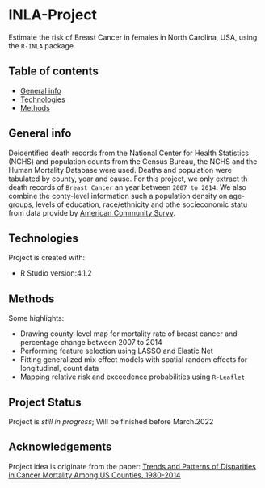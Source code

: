 # INLA-Project
Estimate the risk of Breast Cancer in females in North Carolina, USA, using the `R-INLA` package

## Table of contents
* [General info](#general-info)
* [Technologies](#technologies)
* [Methods](#methods)

## General info
Deidentified death records from the National Center for Health Statistics (NCHS) and population counts from the Census Bureau, the NCHS and the Human Mortality Database were used. Deaths and population were tabulated by county, year and cause. For this project, we only extract th death records of `Breast Cancer` an year between `2007 to 2014`. We also combine the conty-level information such a population density on age-groups, levels of education, race/ethnicity and othe socieconomic statu from data provide by [American Community Survy](https://www.census.gov/programs-surveys/acs).

## Technologies
Project is created with:
 - R Studio version:4.1.2

## Methods
Some highlights: 
  - Drawing county-level map for mortality rate of breast cancer and percentage change between 2007 to 2014
  - Performing feature selection using LASSO and Elastic Net
  - Fitting generalized mix effect models with spatial random effects for longitudinal, count data
  - Mapping relative risk and exceedence probabilities using `R-Leaflet`

## Project Status
Project is *still in progress*; Will be finished before March.2022

## Acknowledgements
Project idea is originate from the paper: [Trends and Patterns of Disparities in Cancer Mortality Among US Counties, 1980-2014](https://jamanetwork.com/journals/jama/fullarticle/2598772?utm_campaign=articlePDF&utm_medium=articlePDFlink&utm_source=articlePDF&utm_content=jama.2016.20324)
